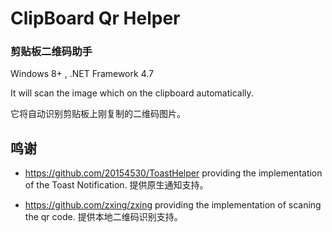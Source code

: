 # ClipBoard Qr Helper

### 剪贴板二维码助手

Windows 8+ , .NET Framework 4.7

It will scan the image which on the clipboard automatically.

它将自动识别剪贴板上刚复制的二维码图片。

## 鸣谢
 
 - https://github.com/20154530/ToastHelper providing the implementation of the Toast Notification. 提供原生通知支持。
 
 - https://github.com/zxing/zxing providing the implementation of scaning the qr code. 提供本地二维码识别支持。
